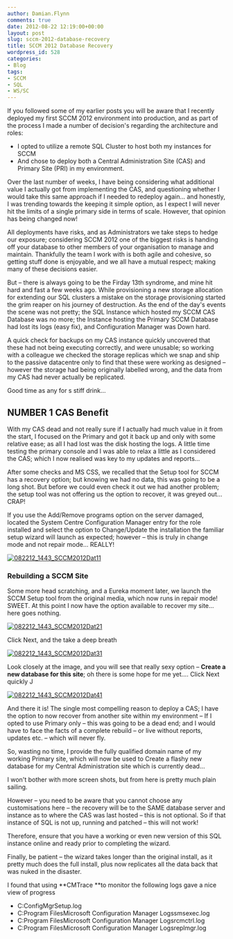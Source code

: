 ```yaml
---
author: Damian.Flynn
comments: true
date: 2012-08-22 12:19:00+00:00
layout: post
slug: sccm-2012-database-recovery
title: SCCM 2012 Database Recovery
wordpress_id: 528
categories:
- Blog
tags:
- SCCM
- SQL
- WS/SC
---
```


If you followed some of my earlier posts you will be aware that I recently deployed my first SCCM 2012 environment into production, and as part of the process I made a number of decision's regarding the architecture and roles:

  * I opted to utilize a remote SQL Cluster to host both my instances for SCCM  
  * And chose to deploy both a Central Administration Site (CAS) and Primary Site (PRI) in my environment. 

Over the last number of weeks, I have being considering what additional value I actually got from implementing the CAS, and questioning whether I would take this same approach if I needed to redeploy again… and honestly, I was trending towards the keeping it simple option, as I expect I will never hit the limits of a single primary side in terms of scale. However, that opinion has being changed now!

All deployments have risks, and as Administrators we take steps to hedge our exposure; considering SCCM 2012 one of the biggest risks is handing off your database to other members of your organisation to manage and maintain. Thankfully the team I work with is both agile and cohesive, so getting stuff done is enjoyable, and we all have a mutual respect; making many of these decisions easier.

But – there is always going to be the Firday 13th syndrome, and mine hit hard and fast a few weeks ago. While provisioning a new storage allocation for extending our SQL clusters a mistake on the storage provisioning started the grim reaper on his journey of destruction. As the end of the day's events the scene was not pretty; the SQL Instance which hosted my SCCM CAS Database was no more; the Instance hosting the Primary SCCM Database had lost its logs (easy fix), and Configuration Manager was Down hard.

A quick check for backups on my CAS instance quickly uncovered that these had not being executing correctly, and were unusable; so working with a colleague we checked the storage replicas which we snap and ship to the passive datacentre only to find that these were working as designed – however the storage had being originally labelled wrong, and the data from my CAS had never actually be replicated.

Good time as any for s stiff drink…

## NUMBER 1 CAS Benefit

With my CAS dead and not really sure if I actually had much value in it from the start, I focused on the Primary and got it back up and only with some relative ease; as all I had lost was the disk hosting the logs. A little time testing the primary console and I was able to relax a little as I considered the CAS; which I now realised was key to my updates and reports…

After some checks and MS CSS, we recalled that the Setup tool for SCCM has a recovery option; but knowing we had no data, this was going to be a long shot. But before we could even check it out we had another problem; the setup tool was not offering us the option to recover, it was greyed out… CRAP!

If you use the Add/Remove programs option on the server damaged, located the System Centre Configuration Manager entry for the role installed and select the option to Change/Update the installation the familiar setup wizard will launch as expected; however – this is truly in change mode and not repair mode… REALLY!

[![082212_1443_SCCM2012Dat11](http://172.21.10.63:84/wp-content/uploads/2014/02/082212_1443_SCCM2012Dat11_thumb.png)](http://172.21.10.63:84/wp-content/uploads/2014/02/082212_1443_SCCM2012Dat11.png)

### Rebuilding a SCCM Site

Some more head scratching, and a Eureka moment later, we launch the SCCM Setup tool from the original media, which now runs in repair mode! SWEET. At this point I now have the option available to recover my site... here goes nothing.

[![082212_1443_SCCM2012Dat21](http://172.21.10.63:84/wp-content/uploads/2014/02/082212_1443_SCCM2012Dat21_thumb.png)](http://172.21.10.63:84/wp-content/uploads/2014/02/082212_1443_SCCM2012Dat21.png)

Click Next, and the take a deep breath

[![082212_1443_SCCM2012Dat31](http://172.21.10.63:84/wp-content/uploads/2014/02/082212_1443_SCCM2012Dat31_thumb.png)](http://172.21.10.63:84/wp-content/uploads/2014/02/082212_1443_SCCM2012Dat31.png)

Look closely at the image, and you will see that really sexy option – **Create a new database for this site**; oh there is some hope for me yet…. Click Next quickly J

[![082212_1443_SCCM2012Dat41](http://172.21.10.63:84/wp-content/uploads/2014/02/082212_1443_SCCM2012Dat41_thumb.png)](http://172.21.10.63:84/wp-content/uploads/2014/02/082212_1443_SCCM2012Dat41.png)

And there it is! The single most compelling reason to deploy a CAS; I have the option to now recover from another site within my environment – If I opted to use Primary only – this was going to be a dead end; and I would have to face the facts of a complete rebuild – or live without reports, updates etc. – which will never fly.

So, wasting no time, I provide the fully qualified domain name of my working Primary site, which will now be used to Create a flashy new database for my Central Administration site which is currently dead…

I won't bother with more screen shots, but from here is pretty much plain sailing.

However – you need to be aware that you cannot choose any customisations here – the recovery will be to the SAME database server and instance as to where the CAS was last hosted – this is not optional. So if that instance of SQL is not up, running and patched – this will not work!

Therefore, ensure that you have a working or even new version of this SQL instance online and ready prior to completing the wizard.

Finally, be patient – the wizard takes longer than the original install, as it pretty much does the full install, plus now replicates all the data back that was nuked in the disaster.

I found that using **CMTrace **to monitor the following logs gave a nice view of progress

  * C:ConfigMgrSetup.log  
  * C:Program FilesMicrosoft Configuration Manager Logssmsexec.log  
  * C:Program FilesMicrosoft Configuration Manager Logsrcmctrl.log  
  * C:Program FilesMicrosoft Configuration Manager Logsreplmgr.log 
